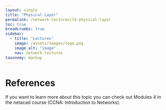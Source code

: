 ```yaml
---
layout: single
title: "Physical Layer"
permalink: /network-lectures/l8-physical-layer
toc: true
breadcrumbs: true
sidebar:
  - title: "Lectures"
    image: /assets/images/logo.png
    image_alt: "image"
    nav: network-lectures
taxonomy: markup
---
```


# References
If you want to learn more about this topic you can check out Modules 4 in the netacad course (CCNA: Introduction to Networks).